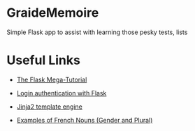 # GraideMemoire
Simple Flask app to assist with learning those pesky tests, lists

# Useful Links

* [The Flask Mega-Tutorial](https://blog.miguelgrinberg.com/post/the-flask-mega-tutorial-part-i-hello-world)
* [Login authentication with Flask](https://pythonspot.com/login-authentication-with-flask/)
* [Jinja2 template engine](http://jinja.pocoo.org/docs/2.10/)

* [Examples of French Nouns (Gender and Plural)](http://french.speak7.com/french_nouns.htm)
